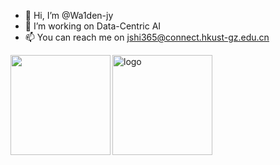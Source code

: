 - 👋 Hi, I’m @Wa1den-jy
- 👀 I’m working on Data-Centric AI
- 📫 You can reach me on <u>jshi365@connect.hkust-gz.edu.cn</u>

<img align="left" height="160px" src="https://github-readme-stats.vercel.app/api?username=Walden-jy&show_icons=true&theme=dracula" />

<img src="https://github-profile-trophy.vercel.app/?username=Wa1den-jy&theme=flat&column=7" alt="logo" height="160" align="middle" style="margin: auto; margin-bottom: 22px;" />

<!---
Wa1den/Wa1den is a ✨ special ✨ repository because its `README.md` (this file) appears on your GitHub profile.
You can click the Preview link to take a look at your changes.
--->
